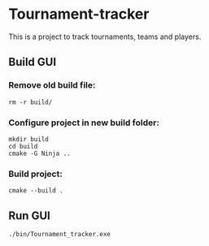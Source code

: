 # Tournament-tracker

This is a project to track tournaments, teams and players.

## Build GUI
### Remove old build file:
```rm -r build/``` 

### Configure project in new build folder:
```
mkdir build
cd build
cmake -G Ninja ..
``` 

### Build project:
```cmake --build .``` 

## Run GUI
```./bin/Tournament_tracker.exe``` 
